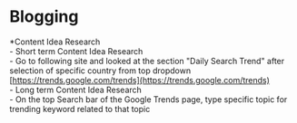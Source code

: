 # Blogging  

*Content Idea Research  
    - Short term Content Idea Research  
      - Go to following site and looked at the section "Daily Search Trend" after selection of specific country from top dropdown  
        [https://trends.google.com/trends](https://trends.google.com/trends)          
    - Long term Content Idea Research  
      - On the top Search bar of the Google Trends page, type specific topic for trending keyword related to that topic    
        
